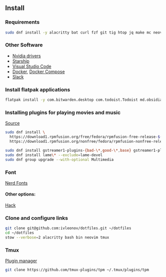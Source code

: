 ## Install
### Requirements
```sh
sudo dnf install -y alacritty bat curl fzf git tig htop jq make mc neovim nodejs openssl-devel zlib-devel perl-App-cpanminus the_silver_searcher tmux stow fd-find tree-sitter-cli httpie libyaml-devel cascadia-fonts-all source-foundry-hack-fonts
```

### Other Software
- [Nvidia drivers](https://rpmfusion.org/Howto/NVIDIA)
- [Starship](https://starship.rs/guide/#%F0%9F%9A%80-installation)
- [Visual Studio Code](https://code.visualstudio.com/)
- [Docker](https://docs.docker.com/engine/install/ubuntu), [Docker Compose](https://docs.docker.com/compose/install/)
- [Slack](https://slack.com/intl/en-ua/downloads/linux)

### Install flatpak applications
```sh
flatpak install -y com.bitwarden.desktop com.todoist.Todoist md.obsidian.Obsidian us.zoom.Zoom org.signal.Signal
```

### Installing plugins for playing movies and music
[Source](https://docs.fedoraproject.org/en-US/quick-docs/assembly_installing-plugins-for-playing-movies-and-music/)
```sh
sudo dnf install \
  https://download1.rpmfusion.org/free/fedora/rpmfusion-free-release-$(rpm -E %fedora).noarch.rpm \
  https://download1.rpmfusion.org/nonfree/fedora/rpmfusion-nonfree-release-$(rpm -E %fedora).noarch.rpm

sudo dnf install gstreamer1-plugins-{bad-\*,good-\*,base} gstreamer1-plugin-openh264 gstreamer1-libav --exclude=gstreamer1-plugins-bad-free-devel
sudo dnf install lame\* --exclude=lame-devel
sudo dnf group upgrade --with-optional Multimedia
```

### Font
[Nerd Fonts](https://github.com/ryanoasis/nerd-fonts)

#### Other options:
[Hack](https://sourcefoundry.org/hack/)

### Clone and configure links
```sh
git clone git@github.com:ivleonov/dotfiles.git ~/dotfiles
cd ~/dotfiles
stow --verbose=2 alacritty bash bin neovim tmux
```

### Tmux
[Plugin manager](https://github.com/tmux-plugins/tpm)
```sh
git clone https://github.com/tmux-plugins/tpm ~/.tmux/plugins/tpm
```
